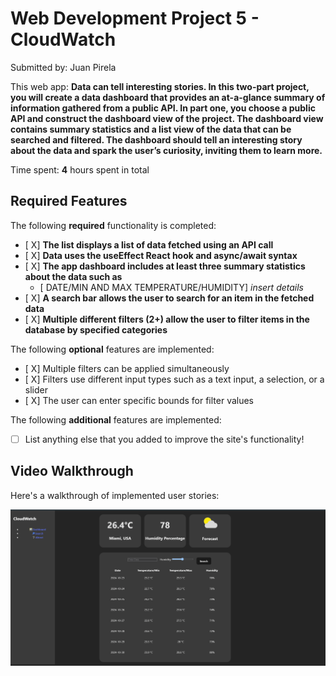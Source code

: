 # Web Development Project 5 - CloudWatch

Submitted by: Juan Pirela

This web app: **Data can tell interesting stories. In this two-part project, you will create a data dashboard that provides an at-a-glance summary of information gathered from a public API. In part one, you choose a public API and construct the dashboard view of the project. The dashboard view contains summary statistics and a list view of the data that can be searched and filtered. The dashboard should tell an interesting story about the data and spark the user’s curiosity, inviting them to learn more.**

Time spent: **4** hours spent in total

## Required Features

The following **required** functionality is completed:

- [ X] **The list displays a list of data fetched using an API call**
- [ X] **Data uses the useEffect React hook and async/await syntax**
- [ X] **The app dashboard includes at least three summary statistics about the data such as**
  - [ DATE/MIN AND MAX TEMPERATURE/HUMIDITY] *insert details*
- [ X] **A search bar allows the user to search for an item in the fetched data**
- [ X] **Multiple different filters (2+) allow the user to filter items in the database by specified categories**

The following **optional** features are implemented:

- [ X] Multiple filters can be applied simultaneously
- [ X] Filters use different input types such as a text input, a selection, or a slider
- [ X] The user can enter specific bounds for filter values

The following **additional** features are implemented:

* [ ] List anything else that you added to improve the site's functionality!

## Video Walkthrough

Here's a walkthrough of implemented user stories:

<img src='./src/assets/Project5.gif' title='Video Walkthrough' width='' alt='Video Walkthrough' />


